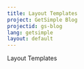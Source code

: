 ```yaml
---
title: Layout Templates
project: GetSimple Blog
projectid: gs-blog
lang: getsimple
layout: default
---
```


Layout Templates
